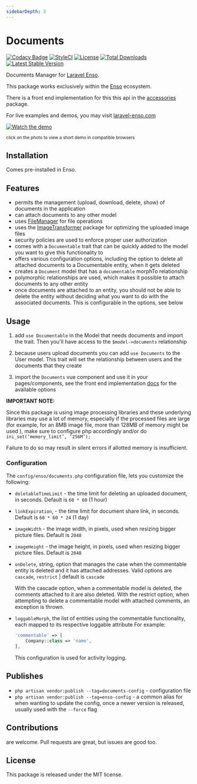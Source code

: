 ```yaml
---
sidebarDepth: 3
---
```


# Documents

[![Codacy Badge](https://api.codacy.com/project/badge/Grade/3118ebe6bb4647df99675e83a9f56de2)](https://www.codacy.com/app/laravel-enso/documents?utm_source=github.com&amp;utm_medium=referral&amp;utm_content=laravel-enso/documents&amp;utm_campaign=Badge_Grade)
[![StyleCI](https://github.styleci.io/repos/85587885/shield?branch=master)](https://github.styleci.io/repos/85587885)
[![License](https://poser.pugx.org/laravel-enso/datatable/license)](https://packagist.org/packages/laravel-enso/datatable)
[![Total Downloads](https://poser.pugx.org/laravel-enso/documents/downloads)](https://packagist.org/packages/laravel-enso/documents)
[![Latest Stable Version](https://poser.pugx.org/laravel-enso/documents/version)](https://packagist.org/packages/laravel-enso/documents)

Documents Manager for [Laravel Enso](https://github.com/laravel-enso/Enso).

This package works exclusively within the [Enso](https://github.com/laravel-enso/Enso) ecosystem.

There is a front end implementation for this this api in the [accessories](https://github.com/enso-ui/accessories) package.

For live examples and demos, you may visit [laravel-enso.com](https://www.laravel-enso.com)

[![Watch the demo](https://laravel-enso.github.io/documents/screenshots/bulma_019_thumb.png)](https://laravel-enso.github.io/documents/videos/bulma_demo_01.webm)

<sup>click on the photo to view a short demo in compatible browsers</sup>

## Installation

Comes pre-installed in Enso.

## Features

- permits the management (upload, download, delete, show) of documents in the application
- can attach documents to any other model
- uses [FileManager](https://github.com/laravel-enso/FileManager) for file operations
- uses the [ImageTransformer](https://github.com/laravel-enso/ImageTransformer) package for optimizing 
the uploaded image files
- security policies are used to enforce proper user authorization
- comes with a `Documentable` trait that can be quickly added to the model you want to give this functionality to
- offers various configuration options, including the option to delete all attached documents 
to a Documentable entity, when it gets deleted 
- creates a `Document` model that has a `documentable` morphTo relationship
- polymorphic relationships are used, which makes it possible to attach documents to any other entity
- once documents are attached to an entity, you should not be able to delete the entity without deciding what
you want to do with the associated documents. This is configurable in the options, see below

## Usage

1. add `use Documentable` in the Model that needs documents and import the trait. 
Then you'll have access to the `$model->documents` relationship

2. because users upload documents you can add `use Documents` to the User model. 
This trait will set the relationship between users and the documents that they create

3. import the `Documents` vue component and use it in your pages/components, see the 
front end implementation [docs](https://docs.laravel-enso.com/frontend/accessories.html#documents) 
for the available options

**IMPORTANT NOTE:** 

Since this package is using image processing libraries and these underlying libraries may use a lot of memory, 
especially if the processed files are large (for example, for an 8MB image file, more than 128MB of memory might be used ),
make sure to configure php accordingly and/or do `ini_set(‘memory_limit’, ‘256M’);`   

Failure to do so may result in silent errors if allotted memory is insufficient.

### Configuration

The `config/enso/documents.php` configuration file, lets you customize the following:
- `deletableTimeLimit` - the time limit for deleting an uploaded document, in seconds. 
Default is `60 * 60`  (1 hour)
- `linkExpiration`, - the time limit for document share link, in seconds. 
Default is `60 * 60 * 24`  (1 day)
- `imageWidth` - the image width, in pixels, used when resizing bigger picture files. Default is `2048`
- `imageHeight` - the image height, in pixels, used when resizing bigger picture files. Default is `2048`
- `onDelete`, string, option that manages the case when the commentable entity is deleted and it has attached addresses.
Valid options are `cascade`, `restrict` | default is `cascade`

    With the cascade option, when a commentable model is deleted, the comments attached to it are also deleted. 
    With the restrict option,  when attempting to delete a commentable model with attached comments, an exception is thrown.
    
- `loggableMorph`, the list of entities using the commentable functionality, each mapped to its respective loggable attribute
For example: 
    ```php
    'commentable' => [
        Company::class => 'name',
    ],
    ```

   This configuration is used for activity logging.

## Publishes

- `php artisan vendor:publish --tag=documents-config` - configuration file
- `php artisan vendor:publish --tag=enso-config` - a common alias for when wanting to update the config,
once a newer version is released, usually used with the `--force` flag

## Contributions

are welcome. Pull requests are great, but issues are good too.

## License

This package is released under the MIT license.
